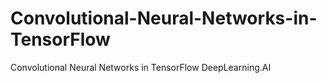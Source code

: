 # Convolutional-Neural-Networks-in-TensorFlow
Convolutional Neural Networks in TensorFlow DeepLearning.AI
